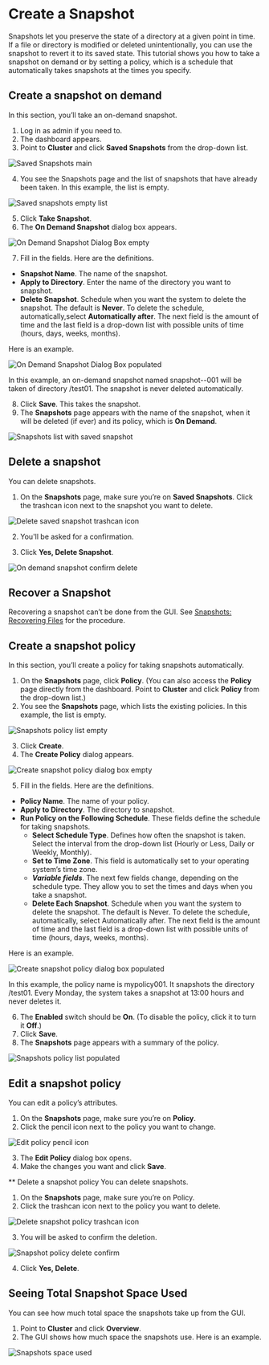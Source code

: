 # Create a Snapshot
Snapshots let you preserve the state of a directory at a given point in time. If a file or directory is modified or deleted unintentionally, you can use the snapshot to revert it to its saved state. This tutorial shows you how to take a snapshot on demand or by setting a policy, which is a schedule that automatically takes snapshots at the times you specify.

## Create a snapshot on demand
In this section, you’ll take an on-demand snapshot.

1. Log in as admin if you need to.
2. The dashboard appears.
3. Point to **Cluster** and click **Saved Snapshots** from the drop-down list.

![Saved Snapshots main](images/cluster-snapshot.png)

4. You see the Snapshots page and the list of snapshots that have already been taken. In this example, the list is empty.

![Saved snapshots empty list](images/snapshots-on-demand-list-empty.png)

5. Click **Take Snapshot**.
6. The **On Demand Snapshot** dialog box appears.

![On Demand Snapshot Dialog Box empty](images/snapshots-on-demand-empty.png) 

7. Fill in the fields. Here are the definitions.
* **Snapshot Name**. The name of the snapshot.
* **Apply to Directory**. Enter the name of the directory you want to snapshot.
* **Delete Snapshot**. Schedule when you want the system to delete the snapshot. The default is **Never**. To delete the schedule, automatically,select **Automatically after**. The next field is the amount of time and the last field is a drop-down list with possible units of time (hours, days, weeks, months). 

Here is an example.

![On Demand Snapshot Dialog Box populated](images/snapshots-on-demand-populated.png)

In this example, an on-demand snapshot named snapshot--001 will be taken of directory /test01. The snapshot is never deleted automatically.

8. Click **Save**. This takes the snapshot.
9. The **Snapshots** page appears with the name of the snapshot, when it will be deleted (if ever) and its policy, which is **On Demand**.

![Snapshots list with saved snapshot](images/snapshots-on-demand-list-populated.png)

## Delete a snapshot
You can delete snapshots.

1. On the **Snapshots** page, make sure you’re on **Saved Snapshots**. Click the trashcan icon next to the snapshot you want to delete.

![Delete saved snapshot trashcan icon](images/snapshots-trashcan-cropped.png)

2. You'll be asked for a confirmation.

3. Click **Yes, Delete Snapshot**.

![On demand snapshot confirm delete](images/snapshots-confirm-delete.png)

## Recover a Snapshot
Recovering a snapshot can’t be done from the GUI. See [Snapshots: Recovering Files](https://care.qumulo.com/hc/en-us/articles/115007121127-Snapshots-Recovering-Files) for the procedure.

## Create a snapshot policy
In this section, you’ll create a policy for taking snapshots automatically.

1. On the **Snapshots** page, click **Policy**. (You can also access the **Policy** page directly from the dashboard. Point to **Cluster** and click **Policy** from the drop-down list.)
2. You see the **Snapshots** page, which lists the existing policies. In this example, the list is empty.

![Snapshots policy list empty](images/snapshots-policy-empty.png)

3. Click **Create**. 
4. The **Create Policy** dialog appears.

![Create snapshot policy dialog box empty](images/snapshots-create-policy-empty.png)

5. Fill in the fields. Here are the definitions.
* **Policy Name**. The name of your policy.
* **Apply to Directory**. The directory to snapshot.
* **Run Policy on the Following Schedule**. These fields define the schedule for taking snapshots.
  * **Select Schedule Type**. Defines how often the snapshot is taken. Select the interval from the drop-down list (Hourly or Less, Daily or Weekly, Monthly).
  * **Set to Time Zone**. This field is automatically set to your operating system’s time zone.
  * **_Variable fields_**. The next few fields change, depending on the schedule type. They allow you to set the times and days when you take a snapshot.
  * **Delete Each Snapshot**. Schedule when you want the system to delete the snapshot. The default is Never. To delete the schedule, automatically, select Automatically after. The next field is the amount of time and the last field is a drop-down list with possible units of time (hours, days, weeks, months).

Here is an example.

![Create snapshot policy dialog box populated](images/snapshots-create-policy-populated.png)

In this example, the policy name is mypolicy001. It snapshots the directory /test01. Every Monday, the system takes a snapshot at 13:00 hours and never deletes it.

6. The **Enabled** switch should be **On**. (To disable the policy, click it to turn it **Off**.)
7. Click **Save**.
8. The **Snapshots** page appears with a summary of the policy.

![Snapshots policy list populated](images/snapshots-policy-populated.png)

## Edit a snapshot policy
You can edit a policy’s attributes. 

1. On the **Snapshots** page, make sure you’re on **Policy**.
2. Click the pencil icon next to the policy you want to change.

![Edit policy pencil icon](images/snapshots-policy-pencil.png)

3. The **Edit Policy** dialog box opens.
4. Make the changes you want and click **Save**.

** Delete a snapshot policy
You can delete snapshots.

1. On the **Snapshots** page, make sure you’re on Policy.
2. Click the trashcan icon next to the policy you want to delete.

![Delete snapshot policy trashcan icon](images/snapshots-policy-trashcan.png)

3. You will be asked to confirm the deletion.

![Snapshot policy delete confirm](images/snapshots-policy-delete-confirm.png)

4. Click **Yes, Delete**.

## Seeing Total Snapshot Space Used
You can see how much total space the snapshots take up from the GUI.

1. Point to **Cluster** and click **Overview**.
2. The GUI shows how much space the snapshots use. Here is an example.

![Snapshots space used](images/snapshots-amount-used.png)




























 

